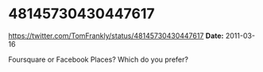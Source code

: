 # 48145730430447617
https://twitter.com/TomFrankly/status/48145730430447617
**Date:** 2011-03-16

Foursquare or Facebook Places? Which do you prefer?
